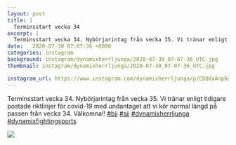 ```yaml
---
layout: post
title: |
  Terminsstart vecka 34
excerpt: |
  Terminsstart vecka 34. Nybörjarintag från vecka 35. Vi tränar enligt tidigare postade riktlinjer för covid-19 med undantaget att vi kör normal längd på passen från vecka 34. Välkomna!!    
date:   2020-07-30 07:07:36 +0000
categories: instagram
background: instagram/dynamixherrljunga/2020-07-30_07-07-36_UTC.jpg
thumbnail: instagram/dynamixherrljunga/2020-07-30_07-07-36_UTC.jpg

instagram_url: https://www.instagram.com/dynamixherrljunga/p/CDQdxAnp6n4
---
```

Terminsstart vecka 34. Nybörjarintag från vecka 35. Vi tränar enligt tidigare postade riktlinjer för covid-19 med undantaget att vi kör normal längd på passen från vecka 34. Välkomna!! [#bjj](https://www.instagram.com/explore/tags/bjj/) [#sjj](https://www.instagram.com/explore/tags/sjj/) [#dynamixherrljunga](https://www.instagram.com/explore/tags/dynamixherrljunga/) [#dynamixfightingsports](https://www.instagram.com/explore/tags/dynamixfightingsports/)



<img src='{{ site.baseurl }}/instagram/dynamixherrljunga/2020-07-30_07-07-36_UTC.jpg' class='img-fluid' />
